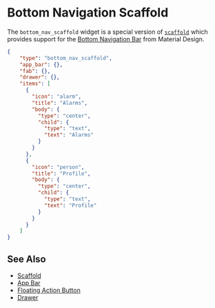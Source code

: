 # Bottom Navigation Scaffold

The `bottom_nav_scaffold` widget is a special version of [`scaffold`](scaffold.md) which provides support for the [Bottom Navigation Bar](https://material.io/design/components/bottom-navigation.html) from Material Design.

```json
{
    "type": "bottom_nav_scaffold",
    "app_bar": {},
    "fab": {},
    "drawer": {},
    "items": [
      {
        "icon": "alarm",
        "title": "Alarms",
        "body": {
          "type": "center",
          "child": {
            "type": "text",
            "text": "Alarms"
          }
        }
      },
      {
        "icon": "person",
        "title": "Profile",
        "body": {
          "type": "center",
          "child": {
            "type": "text",
            "text": "Profile"
          }
        }
      }
    ]
}
```

## See Also

* [Scaffold](scaffold.md)
* [App Bar](app_bar.md)
* [Floating Action Button](fab.md)
* [Drawer](drawer.md)
